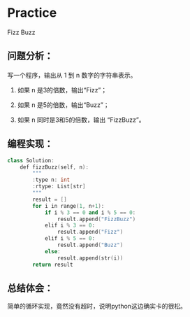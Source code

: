 # Practice
Fizz Buzz
## 问题分析：
#### 
写一个程序，输出从 1 到 n 数字的字符串表示。

1. 如果 n 是3的倍数，输出“Fizz”；

2. 如果 n 是5的倍数，输出“Buzz”；
3. 如果 n 同时是3和5的倍数，输出 “FizzBuzz”。
## 编程实现：
```C++
class Solution:
    def fizzBuzz(self, n):
        """
        :type n: int
        :rtype: List[str]
        """
        result = []
        for i in range(1, n+1):
            if i % 3 == 0 and i % 5 == 0:
                result.append("FizzBuzz")
            elif i % 3 == 0:
                result.append("Fizz")
            elif i % 5 == 0:
                result.append("Buzz")
            else:
                result.append(str(i))
        return result
```
## 总结体会：
简单的循环实现，竟然没有超时，说明python这边确实卡的很松。